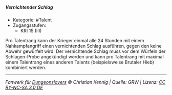 <!---
Dies ist ein Fanwerk für DUNGEONSLAYERS © von Christian Kennig

Quellen:      [Dungeonslayers Grundregelwerk](https://dungeonslayers.net/download/Dungeonslayers4.pdf)
              [Talentbeschreibungen](https://www.f-space.de/ds4/tools-talentcards.html)
License:      [CC-BY-NC-SA 4.0](https://creativecommons.org/licenses/by-nc-sa/4.0/deed.de)
Richtlinien:  [Fanwerkrichtlinien](https://www.dungeonslayers.net/fanwerk-richtlinien/)
Autor:        Zauberlehrling
-->

##### Vernichtender Schlag

- Kategorie: #Talent
- Zugangsstufen:
  - KRI 15 (III)

Pro Talentrang kann der Krieger einmal alle 24 Stunden mit einem Nahkampfangriff einen vernichtenden Schlag ausführen, gegen den keine Abwehr gewürfelt wird. Der vernichtende Schlag muss vor dem Würfeln der Schlagen-Probe angekündigt werden und kann pro Talentrang mit maximal einem Talentrang eines anderen Talents (beispielsweise Brutaler Hieb) kombiniert werden.

---

_Fanwerk für [Dungeonslayers](https://www.dungeonslayers.net/) © Christian Kennig | Quelle: GRW | Lizenz: [CC BY-NC-SA 3.0 DE](https://creativecommons.org/licenses/by-nc-sa/3.0/de/)_
